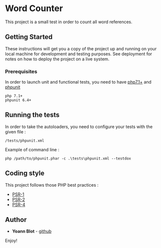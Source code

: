 # Word Counter

This project is a small test in order to count all word references.

## Getting Started

These instructions will get you a copy of the project up and running on your local machine for development and testing purposes. See deployment for notes on how to deploy the project on a live system.

### Prerequisites

In order to launch unit and functional tests, you need to have [php7.1+](http://php.net/) and [phpunit](https://phpunit.de/)

```
php 7.1+
phpunit 6.4+
```

## Running the tests

In order to take the autoloaders, you need to configure your tests with the given file :
```
/tests/phpunit.xml
```

Example of command line :
```
php /path/to/phpunit.phar -c .\tests\phpunit.xml --testdox
```

## Coding style

This project follows those PHP best practices :
*  [PSR-1](http://www.php-fig.org/psr/psr-1/)
*  [PSR-2](http://www.php-fig.org/psr/psr-2/)
*  [PSR-4](http://www.php-fig.org/psr/psr-4/)


## Author

* **Yoann Blot** - [github](https://github.com/yoannblot)

Enjoy!